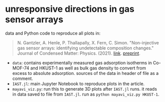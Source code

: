 # unresponsive directions in gas sensor arrays

data and Python code to reproduce all plots in:

> N. Gantzler, A. Henle, P. Thallapally, X. Fern, C. Simon. "Non-injective gas sensor arrays: identifying undetectable composition changes." Journal of Condensed Matter: Physics. (2021). [link](https://iopscience.iop.org/article/10.1088/1361-648X/ac1e49). [preprint](https://chemrxiv.org/engage/chemrxiv/article-details/6116b1054cb479355b2e6f34).

* `data`: contains experimentally measured gas adsorption isotherms in Co-MOF-74 and HKUST-1 as well as bulk gas density to convert from excess to absolute adsorption. sources of the data in header of file as a comment.
* `IAST.jl`: main Jupyter Notebook to reproduce plots in the article.
* `mayavi_viz.py`: run this to generate 3D plots after `IAST.jl` runs. it reads in data saved to file from `IAST.jl`. run as `python mayavi_viz.py HKUST-1`.
